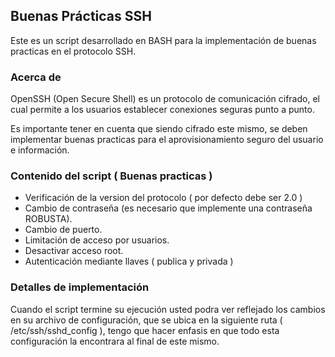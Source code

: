 ## Buenas Prácticas SSH

Este es un script desarrollado en BASH para la implementación de buenas practicas en el protocolo SSH.


### Acerca de

OpenSSH (Open Secure Shell) es un protocolo de comunicación cifrado, el cual permite a los usuarios establecer conexiones seguras punto a punto.

Es importante tener en cuenta que siendo cifrado este mismo, se deben implementar buenas practicas para el aprovisionamiento seguro del usuario e información.


### Contenido del script ( Buenas practicas )

* Verificación de la version del protocolo ( por defecto debe ser 2.0 )
* Cambio de contraseña (es necesario que implemente una contraseña ROBUSTA).
* Cambio de puerto.
* Limitación de acceso por usuarios.
* Desactivar acceso root.
* Autenticación mediante llaves ( publica y privada )

### Detalles de implementación

Cuando el script termine su ejecución usted podra ver reflejado los cambios en su archivo de configuración, que se ubica en la siguiente ruta ( /etc/ssh/sshd_config ), tengo que hacer enfasis en que todo esta configuración la encontrara al final de este mismo.